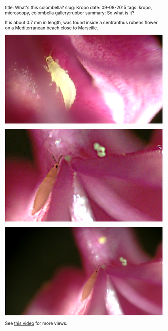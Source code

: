 title: What's this colombella?
slug: Kropo
date: 09-08-2015
tags: kropo, microscopy, colombella
gallery:rubber
summary: So what is it?

It is about 0.7 mm in length, was found inside a centranthus rubens flower on a
Mediterranean beach close to Marseille.

![colombella ??](images/gallery/rubber/flower_bug_closeup_03.png)

![colombella ??](images/gallery/rubber/flower_bug_closeup_02.png)

![colombella ??](images/gallery/rubber/flower_bug_closeup.png)

See [this video](https://vimeo.com/138897580#t=50s) for more views.
